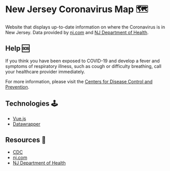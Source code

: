 # New Jersey Coronavirus Map 🗺️

Website that displays up-to-date information on where the Coronavirus is in New Jersey. Data provided by [nj.com](https://www.nj.com/) and [NJ Department of Health](https://www.nj.gov/health/).

## Help 🆘

If you think you have been exposed to COVID-19 and develop a fever and symptoms of respiratory illness, such as cough or difficulty breathing, call your healthcare provider immediately.

For more information, please visit the [Centers for Disease Control and Prevention](https://www.cdc.gov/coronavirus/2019-ncov/about/steps-when-sick.html).

## Technologies 🕹️

- [Vue.js](https://vuejs.org/)
- [Datawrapper](https://app.datawrapper.de/)

## Resources 📒

- [CDC](https://www.cdc.gov/coronavirus/2019-ncov/index.html)
- [nj.com](https://www.nj.com/)
- [NJ Department of Health](https://www.nj.gov/health/)
